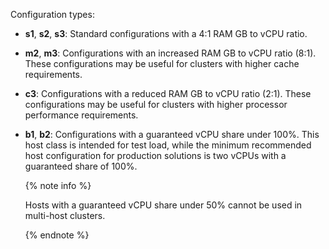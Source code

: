 Configuration types:

* **s1**, **s2**, **s3**: Standard configurations with a 4:1 RAM GB to vCPU ratio.
* **m2**, **m3**: Configurations with an increased RAM GB to vCPU ratio (8:1). These configurations may be useful for clusters with higher cache requirements.
* **c3**: Configurations with a reduced RAM GB to vCPU ratio (2:1). These configurations may be useful for clusters with higher processor performance requirements.
* **b1**, **b2**: Configurations with a guaranteed vCPU share under 100%. This host class is intended for test load, while the minimum recommended host configuration for production solutions is two vCPUs with a guaranteed share of 100%.

  {% note info %}

  Hosts with a guaranteed vCPU share under 50% cannot be used in multi-host clusters.

  {% endnote %}
